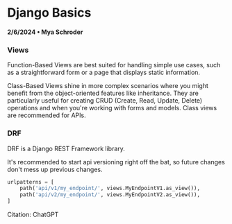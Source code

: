 # Django Basics

**2/6/2024 • Mya Schroder**

### Views

Function-Based Views are best suited for handling simple use cases, such as a straightforward form or a page that displays static information.

Class-Based Views shine in more complex scenarios where you might benefit from the object-oriented features like inheritance. They are particularly useful for creating CRUD (Create, Read, Update, Delete) operations and when you're working with forms and models. Class views are recommended for APIs.

### DRF

DRF is a Django REST Framework library. 

It's recommended to start api versioning right off the bat, so future changes don't mess up previous changes.
```py
urlpatterns = [
    path('api/v1/my_endpoint/', views.MyEndpointV1.as_view()),
    path('api/v2/my_endpoint/', views.MyEndpointV2.as_view()),
]
```

Citation: ChatGPT
